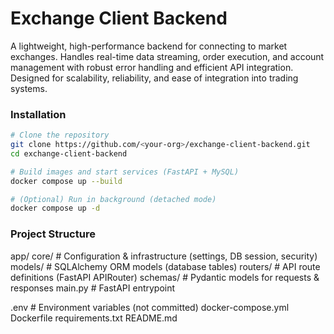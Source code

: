 # Exchange Client Backend 

A lightweight, high-performance backend for connecting to market exchanges. Handles real-time data streaming, order execution, and account management with robust error handling and efficient API integration. Designed for scalability, reliability, and ease of integration into trading systems.

### Installation

```bash
# Clone the repository
git clone https://github.com/<your-org>/exchange-client-backend.git
cd exchange-client-backend

# Build images and start services (FastAPI + MySQL)
docker compose up --build

# (Optional) Run in background (detached mode)
docker compose up -d
```

### Project Structure
app/
  core/         # Configuration & infrastructure (settings, DB session, security)
  models/       # SQLAlchemy ORM models (database tables)
  routers/      # API route definitions (FastAPI APIRouter)
  schemas/      # Pydantic models for requests & responses
  main.py       # FastAPI entrypoint

.env            # Environment variables (not committed)
docker-compose.yml
Dockerfile
requirements.txt
README.md
